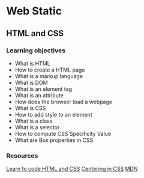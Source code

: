 # Web Static
## HTML and CSS
### Learning objectives
* What is HTML
* How to create a HTML page
* What is a markup language
* What is DOM
* What is an element tag
* What is an attribute
* How does the browser load a webpage
* What is CSS
* How to add style to an element
* What is a class
* What is a selector
* How to compute CSS Specificity Value
* What are Box properties in CSS

### Resources
[Learn to code HTML and CSS](https://learn.shayhowe.com/html-css/)
[Centering in CSS](https://css-tricks.com/centering-css-complete-guide/)
[MDN](https://developer.mozilla.org/en-US/)

